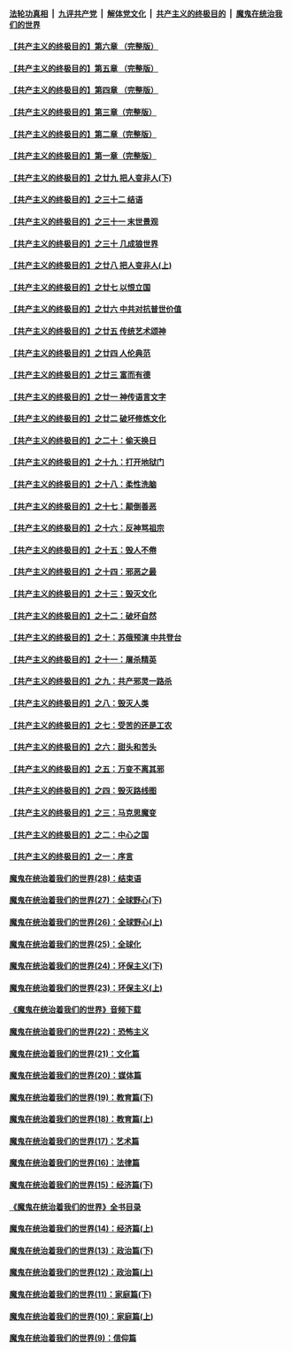####  [法轮功真相](../../../../basic/blob/master/README.md?t=05031831) &nbsp;|&nbsp; [九评共产党](../../../../9ping.md/blob/master/README.md?t=05031831) &nbsp;|&nbsp; [解体党文化](../../../../jtdwh.md/blob/master/README.md?t=05031831)  &nbsp;|&nbsp; [共产主义的终极目的](../../../../gczydzjmd.md/blob/master/README.md?t=05031831) &nbsp;|&nbsp; [魔鬼在统治我们的世界](../../../../mgztzwmdsj.md/blob/master/README.md?t=05031831) 

#### [【共产主义的终极目的】第六章 （完整版）](../pages/nsc422/n11428913.md?t=05031831) 

#### [【共产主义的终极目的】第五章 （完整版）](../pages/nsc422/n11428912.md?t=05031831) 

#### [【共产主义的终极目的】第四章 （完整版）](../pages/nsc422/n11428907.md?t=05031831) 

#### [【共产主义的终极目的】第三章（完整版）](../pages/nsc422/n11428848.md?t=05031831) 

#### [【共产主义的终极目的】第二章（完整版）](../pages/nsc422/n11428831.md?t=05031831) 

#### [【共产主义的终极目的】第一章（完整版）](../pages/nsc422/n11417651.md?t=05031831) 

#### [【共产主义的终极目的】之廿九 把人变非人(下)](../pages/nsc422/n11344140.md?t=05031831) 

#### [【共产主义的终极目的】之三十二 结语](../pages/nsc422/n11360535.md?t=05031831) 

#### [【共产主义的终极目的】之三十一 末世景观](../pages/nsc422/n11351129.md?t=05031831) 

#### [【共产主义的终极目的】之三十 几成狼世界](../pages/nsc422/n11348280.md?t=05031831) 

#### [【共产主义的终极目的】之廿八 把人变非人(上)](../pages/nsc422/n11340492.md?t=05031831) 

#### [【共产主义的终极目的】之廿七 以恨立国](../pages/nsc422/n11336944.md?t=05031831) 

#### [【共产主义的终极目的】之廿六 中共对抗普世价值](../pages/nsc422/n11324785.md?t=05031831) 

#### [【共产主义的终极目的】之廿五 传统艺术颂神](../pages/nsc422/n11296396.md?t=05031831) 

#### [【共产主义的终极目的】之廿四 人伦典范](../pages/nsc422/n11296397.md?t=05031831) 

#### [【共产主义的终极目的】之廿三 富而有德](../pages/nsc422/n11283598.md?t=05031831) 

#### [【共产主义的终极目的】之廿一 神传语言文字](../pages/nsc422/n11263265.md?t=05031831) 

#### [【共产主义的终极目的】之廿二 破坏修炼文化](../pages/nsc422/n11245728.md?t=05031831) 

#### [【共产主义的终极目的】之二十：偷天换日](../pages/nsc422/n11238846.md?t=05031831) 

#### [【共产主义的终极目的】之十九：打开地狱门](../pages/nsc422/n11206376.md?t=05031831) 

#### [【共产主义的终极目的】之十八：柔性洗脑](../pages/nsc422/n11199994.md?t=05031831) 

#### [【共产主义的终极目的】之十七：颠倒善恶](../pages/nsc422/n11179782.md?t=05031831) 

#### [【共产主义的终极目的】之十六：反神骂祖宗](../pages/nsc422/n11166798.md?t=05031831) 

#### [【共产主义的终极目的】之十五：毁人不倦](../pages/nsc422/n11166792.md?t=05031831) 

#### [【共产主义的终极目的】之十四：邪恶之最](../pages/nsc422/n11150249.md?t=05031831) 

#### [【共产主义的终极目的】之十三：毁灭文化](../pages/nsc422/n11135227.md?t=05031831) 

#### [【共产主义的终极目的】之十二：破坏自然](../pages/nsc422/n11135214.md?t=05031831) 

#### [【共产主义的终极目的】之十：苏俄预演 中共登台](../pages/nsc422/n11118424.md?t=05031831) 

#### [【共产主义的终极目的】之十一：屠杀精英](../pages/nsc422/n11118442.md?t=05031831) 

#### [【共产主义的终极目的】之九：共产邪灵一路杀](../pages/nsc422/n11114139.md?t=05031831) 

#### [【共产主义的终极目的】之八：毁灭人类](../pages/nsc422/n11108503.md?t=05031831) 

#### [【共产主义的终极目的】之七：受苦的还是工农](../pages/nsc422/n11101809.md?t=05031831) 

#### [【共产主义的终极目的】之六：甜头和苦头](../pages/nsc422/n11096971.md?t=05031831) 

#### [【共产主义的终极目的】之五：万变不离其邪](../pages/nsc422/n11091285.md?t=05031831) 

#### [【共产主义的终极目的】之四：毁灭路线图](../pages/nsc422/n11086284.md?t=05031831) 

#### [【共产主义的终极目的】之三：马克思魔变](../pages/nsc422/n11061941.md?t=05031831) 

#### [【共产主义的终极目的】之二：中心之国](../pages/nsc422/n11047728.md?t=05031831) 

#### [【共产主义的终极目的】之一：序言](../pages/nsc422/n11086077.md?t=05031831) 

#### [魔鬼在统治着我们的世界(28)：结束语](../pages/nsc422/n10936246.md?t=05031831) 

#### [魔鬼在统治着我们的世界(27)：全球野心(下)](../pages/nsc422/n10928319.md?t=05031831) 

#### [魔鬼在统治着我们的世界(26)：全球野心(上)](../pages/nsc422/n10900318.md?t=05031831) 

#### [魔鬼在统治着我们的世界(25)：全球化](../pages/nsc422/n10788205.md?t=05031831) 

#### [魔鬼在统治着我们的世界(24)：环保主义(下)](../pages/nsc422/n10695307.md?t=05031831) 

#### [魔鬼在统治着我们的世界(23)：环保主义(上)](../pages/nsc422/n10688613.md?t=05031831) 

#### [《魔鬼在统治着我们的世界》音频下载](../pages/nsc422/n10635553.md?t=05031831) 

#### [魔鬼在统治着我们的世界(22)：恐怖主义](../pages/nsc422/n10614727.md?t=05031831) 

#### [魔鬼在统治着我们的世界(21)：文化篇](../pages/nsc422/n10597706.md?t=05031831) 

#### [魔鬼在统治着我们的世界(20)：媒体篇](../pages/nsc422/n10586579.md?t=05031831) 

#### [魔鬼在统治着我们的世界(19)：教育篇(下)](../pages/nsc422/n10564808.md?t=05031831) 

#### [魔鬼在统治着我们的世界(18)：教育篇(上)](../pages/nsc422/n10526970.md?t=05031831) 

#### [魔鬼在统治着我们的世界(17)：艺术篇](../pages/nsc422/n10499093.md?t=05031831) 

#### [魔鬼在统治着我们的世界(16)：法律篇](../pages/nsc422/n10485969.md?t=05031831) 

#### [魔鬼在统治着我们的世界(15)：经济篇(下)](../pages/nsc422/n10469975.md?t=05031831) 

#### [《魔鬼在统治着我们的世界》全书目录](../pages/nsc422/n10464261.md?t=05031831) 

#### [魔鬼在统治着我们的世界(14)：经济篇(上)](../pages/nsc422/n10457370.md?t=05031831) 

#### [魔鬼在统治着我们的世界(13)：政治篇(下)](../pages/nsc422/n10448270.md?t=05031831) 

#### [魔鬼在统治着我们的世界(12)：政治篇(上)](../pages/nsc422/n10444576.md?t=05031831) 

#### [魔鬼在统治着我们的世界(11)：家庭篇(下)](../pages/nsc422/n10440961.md?t=05031831) 

#### [魔鬼在统治着我们的世界(10)：家庭篇(上)](../pages/nsc422/n10435448.md?t=05031831) 

#### [魔鬼在统治着我们的世界(9)：信仰篇](../pages/nsc422/n10432159.md?t=05031831) 

